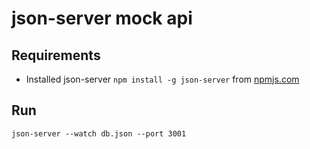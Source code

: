# json-server mock api

## Requirements

- Installed json-server ```npm install -g json-server``` from [npmjs.com](https://www.npmjs.com/package/json-server)

## Run

```json-server --watch db.json --port 3001```